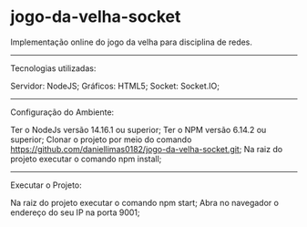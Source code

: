 # jogo-da-velha-socket

Implementação online do jogo da velha para disciplina de redes.

____________________

Tecnologias utilizadas:

 Servidor: NodeJS;
 Gráficos: HTML5; 
 Socket: Socket.IO;

____________________

Configuração do Ambiente:

 Ter o NodeJs versão 14.16.1 ou superior;
 Ter o NPM versão 6.14.2 ou superior;
 Clonar o projeto por meio do comando https://github.com/daniellimas0182/jogo-da-velha-socket.git;
 Na raiz do projeto executar o comando npm install;

______________________________

Executar o Projeto:

 Na raiz do projeto executar o comando npm start;
 Abra no navegador o endereço do seu IP na porta 9001;
